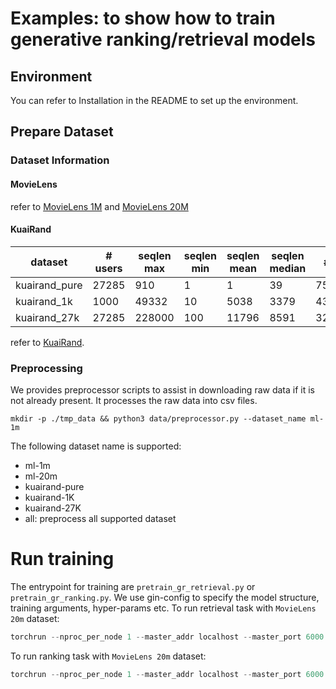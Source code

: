 # Examples: to show how to train generative ranking/retrieval models
## Environment
You can refer to Installation in the README to set up the environment.
## Prepare Dataset
### Dataset Information
#### **MovieLens**
refer to [MovieLens 1M](https://grouplens.org/datasets/movielens/1m/) and [MovieLens 20M](https://www.kaggle.com/datasets/grouplens/movielens-20m-dataset)
#### **KuaiRand**

| dataset       | # users | seqlen max | seqlen min | seqlen mean | seqlen median | # items    |
|---------------|---------|------------|------------|-------------|---------------|------------|
| kuairand_pure | 27285   | 910        | 1          | 1           | 39            | 7551       |
| kuairand_1k   | 1000    | 49332      | 10         | 5038        | 3379          | 4369953    |
| kuairand_27k  | 27285   | 228000     | 100        | 11796       | 8591          | 32038725   |
 
refer to [KuaiRand](https://kuairand.com/).

### Preprocessing
We provides preprocessor scripts to assist in downloading raw data if it is not already present. It processes the raw data into csv files.
```
mkdir -p ./tmp_data && python3 data/preprocessor.py --dataset_name ml-1m
```
The following dataset name is supported:
* ml-1m
* ml-20m
* kuairand-pure
* kuairand-1K
* kuairand-27K
* all: preprocess all supported dataset


# Run training
The entrypoint for training are `pretrain_gr_retrieval.py` or `pretrain_gr_ranking.py`. We use gin-config to specify the model structure, training arguments, hyper-params etc.
To run retrieval task with `MovieLens 20m` dataset:
```python
torchrun --nproc_per_node 1 --master_addr localhost --master_port 6000  pretrain_gr_retrieval.py --gin-config-file movielen_retrieval.gin
```

To run ranking task with `MovieLens 20m` dataset:
```python
torchrun --nproc_per_node 1 --master_addr localhost --master_port 6000  pretrain_gr_ranking.py --gin-config-file movielen_ranking.gin
```
